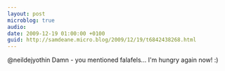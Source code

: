 ```yaml
---
layout: post
microblog: true
audio: 
date: 2009-12-19 01:00:00 +0100
guid: http://samdeane.micro.blog/2009/12/19/t6842438268.html
---
```

@neildejyothin Damn - you mentioned falafels... I'm hungry again now! :)
